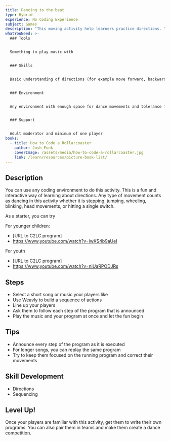 ```yaml
---
title: Dancing to the beat
type: Hybrid
experience: No Coding Experience
subject: Games
description: "This moving activity help learners practice directions. "
whatYouNeed: >-
  ### Tools


  Something to play music with


  ### Skills


  Basic understanding of directions (for example move forward, backward, turning right, and turning left)


  ### Environment


  Any environment with enough space for dance movements and tolerance for music


  ### Support


  Adult moderator and minimum of one player
books:
  - title: How to Code a Rollarcoaster
    author: Josh Funk
    coverImage: /assets/media/how-to-code-a-rollarcoaster.jpg
    link: /learn/resources/picture-book-list/
---
```

## Description

You can use any coding environment to do this activity. This is a fun and interactive way of learning about directions. Any type of movement counts as dancing in this activity whether it is stepping, jumping, wheeling, blinking, head movements, or hitting a single switch.

As a starter, you can try

For younger children:

* \[URL to C2LC program]
* <https://www.youtube.com/watch?v=iwKS4b9aUeI>

For youth

* \[URL to C2LC program]
* <https://www.youtube.com/watch?v=niUaRPODJRs>

## Steps

* Select a short song or music your players like
* Use Weavly to build a sequence of actions
* Line up your players
* Ask them to follow each step of the program that is announced
* Play the music and your program at once and let the fun begin

## Tips

* Announce every step of the program as it is executed
* For longer songs, you can replay the same program
* Try to keep them focused on the running program and correct their movements

## Skill Development

* Directions
* Sequencing

## Level Up!

Once your players are familiar with this activity, get them to write their own programs. You can also pair them in teams and make them create a dance competition.